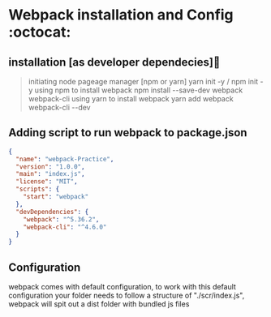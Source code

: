 # Webpack installation and Config :octocat:

## installation \[as developer dependecies\]:rocket:

> initiating node pageage manager \[npm or yarn\]
> yarn init -y / npm init -y
> using npm to install webpack
> npm install --save-dev webpack webpack-cli
> using yarn to install webpack
> yarn add webpack webpack-cli --dev

## Adding script to run webpack to package.json

```json
{
  "name": "webpack-Practice",
  "version": "1.0.0",
  "main": "index.js",
  "license": "MIT",
  "scripts": {
    "start": "webpack"
  },
  "devDependencies": {
    "webpack": "^5.36.2",
    "webpack-cli": "^4.6.0"
  }
}
```

## Configuration

webpack comes with default configuration, to work with this default configuration your folder needs to follow a structure of "./scr/index.js", webpack will spit out a dist folder with bundled js files
